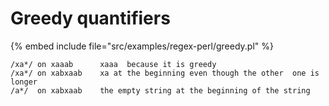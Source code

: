 # Greedy quantifiers


{% embed include file="src/examples/regex-perl/greedy.pl" %}

```
/xa*/ on xaaab      xaaa  because it is greedy
/xa*/ on xabxaab    xa at the beginning even though the other  one is longer
/a*/  on xabxaab    the empty string at the beginning of the string
```

